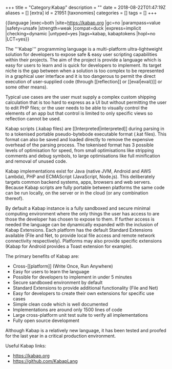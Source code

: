 +++
title = "Category:Kabap"
description = ""
date = 2018-08-22T01:47:19Z
aliases = []
[extra]
id = 21951
[taxonomies]
categories = []
tags = []
+++

{{language
|exec=both
|site=https://kabap.org
|gc=no
|parampass=value
|safety=unsafe
|strength=weak
|compat=duck
|express=implicit
|checking=dynamic
|untyped=yes
|tags=kabap, kabaptokens
|hopl=no
|LCT=yes}}

The '''Kabap''' programming language is a multi-platform ultra-lightweight solution for developers to expose safe & easy user scripting capabilities within their projects.  The aim of the project is provide a language which is easy for users to learn and is quick for developers to implement.  Its target niche is the gap between when a solution is too complex to be represented in a graphical user interface and it is too dangerous to permit the direct execution of user-supplied code (through [[reflection]] or [[eval|eval()]] or some other means).

Typical use cases are the user must supply a complex custom shipping calculation that is too hard to express as a UI but without permitting the user to edit PHP files; or the user needs to be able to visually control the elements of an app but that control is limited to only specific views so reflection cannot be used.

Kabap scripts (.kabap files) are [[Interpreted|interpreted]] during parsing in to a tokenised portable pseudo-bytebode executable format (.kat files). This format can also be saved and loaded directly to remove the expensive overhead of the parsing process.  The tokenised format has 3 possible levels of optimisation for speed, from small optimisations like stripping comments and debug symbols, to large optimisations like full minification and removal of unused code.

Kabap implementations exist for Java (native JVM, Android and AWS Lambda), PHP and ECMAScript (JavaScript, Node.js).  This deliberately targets common backend systems, apps, browsers and web servers.  Because Kabap scripts are fully portable between platforms the same code can be run locally, on the server or in the cloud (or any combination thereof).

By default a Kabap instance is a fully sandboxed and secure minimal computing environment where the only things the user has access to are those the developer has chosen to expose to them.  If further access is needed the language can be dynamically expanded with the inclusion of Kabap Extensions.  Each platform has the default Standard Extensions available (File and Net, to provide local file access and remote network connectivity respectively).  Platforms may also provide specific extensions (Kabap for Android provides a Toast extension for example).

The primary benefits of Kabap are:
* Cross-[[platform]] (Write Once, Run Anywhere)
* Easy for users to learn the language
* Possible for developers to implement in under 5 minutes
* Secure sandboxed environment by default
* Standard Extensions to provide additional functionality (File and Net)
* Easy for developers to create their own extensions for specific use cases
* Simple clean code which is well documented
* Implementations are around only 1500 lines of code
* Large cross-platform unit test suite to verify all implementations
* Fully open source development


Although Kabap is a relatively new language, it has been tested and proofed for the last year in a critical production environment.

Useful Kabap links:
* https://kabap.org
* https://github.com/KabapLang
